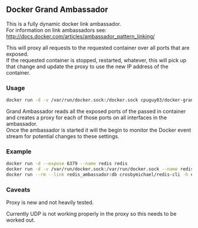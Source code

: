 ## Docker Grand Ambassador


This is a fully dynamic docker link ambassador.<br />
For information on link ambassadors see: http://docs.docker.com/articles/ambassador_pattern_linking/

This will proxy all requests to the requested container over all ports that are exposed.<br />
If the requested container is stopped, restarted, whatever, this will pick up that change and update the proxy to use the new IP address of the container.

### Usage
  ```bash
  docker run -d -v /var/run/docker.sock:/docker.sock cpuguy83/docker-grand-ambassador -name container_name -sock /docker.sock
  ```


Grand Ambassador reads all the exposed ports of the passed in container and
creates a proxy for each of those ports on all interfaces in the ambassador.<br />
Once the ambassador is started it will the begin to monitor the Docker event
stream for potential changes to these settings.

### Example
  ```bash
  docker run -d --expose 6379 --name redis redis
  docker run -d -v /var/run/docker.sock:/var/run/docker.sock --name redis_ambassador cpuguy83/docker-grand-ambassador -name redis
  docker run --rm --link redis_ambassador:db crosbymichael/redis-cli -h db ping
  ```

### Caveats

Proxy is new and not heavily tested.

Currently UDP is not working properly in the proxy so this needs to be worked out.
